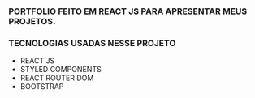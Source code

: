 ### PORTFOLIO FEITO EM REACT JS PARA APRESENTAR MEUS PROJETOS.

### TECNOLOGIAS USADAS NESSE PROJETO 

- REACT JS
- STYLED COMPONENTS
- REACT ROUTER DOM
- BOOTSTRAP
